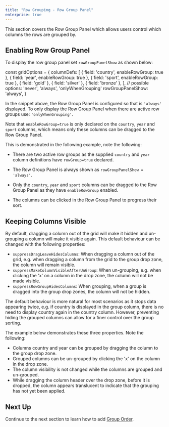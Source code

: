 ```yaml
---
title: "Row Grouping - Row Group Panel"
enterprise: true
---
```

This section covers the Row Group Panel which allows users control which columns the rows are grouped by.   

## Enabling Row Group Panel

To display the row group panel set `rowGroupPanelShow` as shown below:

<snippet spaceBetweenProperties="true">
const gridOptions = { 
    columnDefs: [
        { field: 'country', enableRowGroup: true },
        { field: 'year', enableRowGroup: true }, 
        { field: 'sport', enableRowGroup: true },
        { field: 'gold' },
        { field: 'silver' },
        { field: 'bronze' },
    ],
    // possible options: 'never', 'always', 'onlyWhenGrouping'
    rowGroupPanelShow: 'always',
}
</snippet>

In the snippet above, the Row Group Panel is configured so that is `'always'` displayed. To only display the Row Group
Panel when there are active row groups use: `'onlyWhenGrouping'`.

Note that `enableRowGroup=true` is only declared on the `country`, `year` and `sport` columns, which means only
these columns can be dragged to the Row Group Panel.

This is demonstrated in the following example, note the following:

- There are two active row groups as the supplied `country` and `year` column definitions have `rowGroup=true` declared.

- The Row Group Panel is always shown as `rowGroupPanelShow = 'always'`.

- Only the `country`, `year` and `sport` columns can be dragged to the Row Group Panel as they have `enableRowGroup` enabled.

- The columns can be clicked in the Row Group Panel to progress their sort.

<grid-example title='Enabling Row Group Panel' name='row-group-panel' type='generated' options='{ "enterprise": true, "exampleHeight": 540, "modules": ["clientside", "rowgrouping"] }'></grid-example>

## Keeping Columns Visible

By default, dragging a column out of the grid will make it hidden and un-grouping a column will make it visible again. 
This default behaviour can be changed with the following properties:

- `suppressDragLeaveHidesColumns`: When dragging a column out of the grid, e.g. when dragging a column from the grid to the group drop zone, the column will remain visible.
- `suppressMakeColumnVisibleAfterUnGroup`: When un-grouping, e.g. when clicking the 'x' on a column in the drop zone, the column will not be made visible.
- `suppressRowGroupHidesColumns`: When grouping, when a group is dragged into the group drop zones, the column will not be hidden.

The default behaviour is more natural for most scenarios as it stops data appearing twice, e.g. if country is displayed in the group column,
there is no need to display country again in the country column. However, preventing hiding the grouped columns can allow for a finer control over the group sorting.

The example below demonstrates these three properties. Note the following:

- Columns country and year can be grouped by dragging the column to the group drop zone.
- Grouped columns can be un-grouped by clicking the 'x' on the column in the drop zone.
- The column visibility is not changed while the columns are grouped and un-grouped.
- While dragging the column header over the drop zone, before it is dropped, the column appears translucent to indicate that the grouping has not yet been applied.

<grid-example title='Keep Columns Visible' name='keep-columns-visible' type='generated' options='{ "enterprise": true, "exampleHeight": 515, "modules": ["clientside", "rowgrouping"] }'></grid-example>

## Next Up

Continue to the next section to learn how to add [Group Order](../grouping-group-order/).